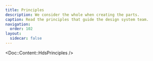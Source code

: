 ```yaml
---
title: Principles
description: We consider the whole when creating the parts.
caption: Read the principles that guide the design system team.
navigation:
  order: 102
layout:
  sidecar: false
---
```


<!-- TO EDIT THESE PRINCIPLES LOOK AT THE COMPONENT IN `website/app/components/doc/content/hds-principles/index.js` -->
<Doc::Content::HdsPrinciples />